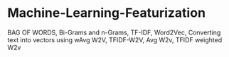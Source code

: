 # Machine-Learning-Featurization

BAG OF WORDS, Bi-Grams and n-Grams, TF-IDF, Word2Vec, Converting text into vectors using
wAvg W2V, TFIDF-W2V, Avg W2v, TFIDF weighted W2v
